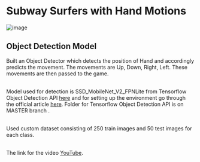 # Subway Surfers with Hand Motions

![image](https://user-images.githubusercontent.com/57898986/139538138-b3455166-59ec-4d5a-b52c-3c8adb3f7391.png)


## Object Detection Model

Built an Object Detector which detects the position of Hand and accordingly predicts the movement. The movements are Up, Down, Right, Left. These movements are then passed to the game.<br><br>

Model used for detection is SSD_MobileNet_V2_FPNLite from Tensorflow Object Detection API [here](https://github.com/tensorflow/models/blob/master/research/object_detection/g3doc/tf2_detection_zoo.md) and for setting up the environment go through the official article [here](https://tensorflow-object-detection-api-tutorial.readthedocs.io/en/latest/). Folder for Tensorflow Object Detection API is on MASTER branch .<br><br>

Used custom dataset consisting of 250 train images and 50 test images for each class.<br><br>

The link for the video [YouTube](https://www.youtube.com/watch?v=LYiCKA1DeFg).





